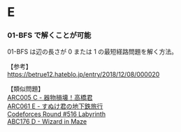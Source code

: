 # E

### 01-BFS で解くことが可能

01-BFS は辺の長さが 0 または 1 の最短経路問題を解く方法。

【参考】  
https://betrue12.hateblo.jp/entry/2018/12/08/000020

【類似問題】  
[ARC005 C - 器物損壊！高橋君](https://beta.atcoder.jp/contests/arc005/tasks/arc005_3)<br>
[ARC061 E - すぬけ君の地下鉄旅行](https://beta.atcoder.jp/contests/arc061/tasks/arc061_c)<br>
[Codeforces Round #516 Labyrinth](https://codeforces.com/contest/1063/problem/B)<br>
[ABC176 D - Wizard in Maze](https://atcoder.jp/contests/abc176/tasks/abc176_d)<br>
